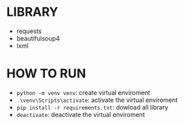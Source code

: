 # LIBRARY
- requests
- beautifulsoup4
- lxml


# HOW TO RUN
- `python -m venv venv`: create virtual enviroment
- `.\venv\Scripts\activate`: activate the virtual enviroment
- `pip install -r requirements.txt`: dowload all library
- `deactivate`: deactivate the virtual enviroment